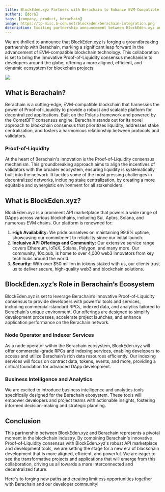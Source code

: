 ```yaml
---
title: BlockEden.xyz Partners with Berachain to Enhance EVM-Compatible Blockchain Development
authors: [dora]
tags: [company, product, berachain]
image: https://tp-misc.b-cdn.net/blockeden/berachain-integration.png
description: Exciting partnership announcement between BlockEden.xyz and Berachain, aiming to revolutionize EVM-compatible blockchain development with Proof-of-Liquidity consensus.
---
```


We are thrilled to announce that BlockEden.xyz is forging a groundbreaking partnership with Berachain, marking a significant leap forward in the advancement of EVM-compatible blockchain technology. This collaboration is set to bring the innovative Proof-of-Liquidity consensus mechanism to developers around the globe, offering a more aligned, efficient, and dynamic ecosystem for blockchain projects.

<img className="border" src="https://tp-misc.b-cdn.net/blockeden/berachain-integration.png"/>

## **What is Berachain?**

Berachain is a cutting-edge, EVM-compatible blockchain that harnesses the power of Proof-of-Liquidity to provide a robust and scalable platform for decentralized applications. Built on the Polaris framework and powered by the CometBFT consensus engine, Berachain stands out for its novel approach to blockchain consensus that prioritizes liquidity, addresses stake centralization, and fosters a harmonious relationship between protocols and validators.

### Proof-of-Liquidity

At the heart of Berachain's innovation is the Proof-of-Liquidity consensus mechanism. This groundbreaking approach aims to align the incentives of validators with the broader ecosystem, ensuring liquidity is systematically built into the network. It tackles some of the most pressing challenges in decentralized networks, including stake centralization, by creating a more equitable and synergistic environment for all stakeholders.

## **What is BlockEden.xyz?**

BlockEden.xyz is a prominent API marketplace that powers a wide range of DApps across various blockchains, including Sui, Aptos, Solana, and numerous EVM chains. Our platform is renowned for:

1. **High Availability:** We pride ourselves on maintaining 99.9% uptime, showcasing our commitment to reliability since our initial launch.
2. **Inclusive API Offerings and Community:** Our extensive service range covers Ethereum, IoTeX, Solana, Polygon, and many more. Our community, 10x.pub, is home to over 4,000 web3 innovators from key tech hubs around the world.
3. **Security:** With over $50 million in tokens staked with us, our clients trust us to deliver secure, high-quality web3 and blockchain solutions.

## **BlockEden.xyz’s Role in Berachain’s Ecosystem**

BlockEden.xyz is set to leverage Berachain’s innovative Proof-of-Liquidity consensus to provide developers with powerful tools and services, including commercial-standard RPCs, indexed data, and analytics tailored to Berachain's unique environment. Our offerings are designed to simplify development processes, accelerate project launches, and enhance application performance on the Berachain network.

### Node Operator and Indexer Services

As a node operator within the Berachain ecosystem, BlockEden.xyz will offer commercial-grade RPCs and indexing services, enabling developers to access and utilize Berachain’s rich data resources efficiently. Our indexing services will focus on contract data, tokens, events, and more, providing a critical foundation for advanced DApp development.

### Business Intelligence and Analytics

We are excited to introduce business intelligence and analytics tools specifically designed for the Berachain ecosystem. These tools will empower developers and project teams with actionable insights, fostering informed decision-making and strategic planning.

## **Conclusion**

This partnership between BlockEden.xyz and Berachain represents a pivotal moment in the blockchain industry. By combining Berachain's innovative Proof-of-Liquidity consensus with BlockEden.xyz's robust API marketplace and development tools, we are setting the stage for a new era of blockchain development that is more aligned, efficient, and powerful. We are eager to see the transformative projects and applications that will emerge from this collaboration, driving us all towards a more interconnected and decentralized future.

Here's to forging new paths and creating limitless opportunities together with Berachain and our developer community!

